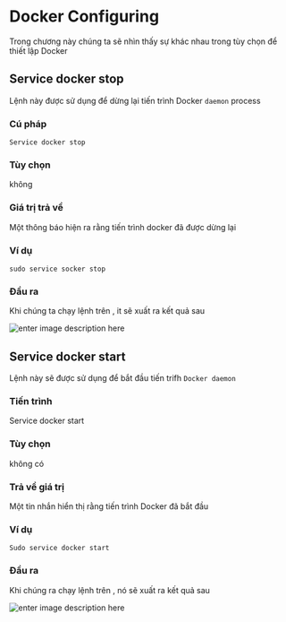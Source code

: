 # Docker Configuring

Trong chương này chúng ta sẽ nhìn thấy sự khác nhau trong tùy chọn để thiết lập Docker

## Service docker stop

Lệnh này được sử dụng để dừng lại tiến trình Docker `daemon` process

### Cú pháp

    Service docker stop

### Tùy chọn

không

### Giá trị trả về

Một thông báo hiện ra rằng tiến trình docker đã được dừng lại

### Ví dụ

    sudo service socker stop

### Đầu ra

Khi chúng ta chạy lệnh trên , it sẽ xuất ra kết quả sau

![enter image description here](https://www.tutorialspoint.com/docker/images/service_docker_stop.jpg)

## Service docker start

Lệnh này sẽ được sử dụng để bắt đầu tiến trifh `Docker daemon`

### Tiến trình

Service docker start

### Tùy chọn

không có

### Trả về giá trị

Một tin nhắn hiển thị rằng tiến trình Docker đã bắt đầu

### Ví dụ

    Sudo service docker start

### Đầu ra

Khi chúng ra chạy lệnh trên , nó sẽ xuất ra kết quả sau

![enter image description here](https://www.tutorialspoint.com/docker/images/service_docker_start.jpg)
